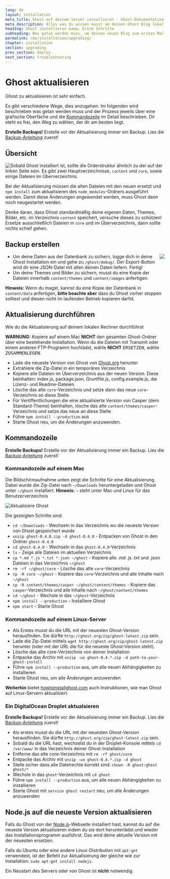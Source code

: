 ```yaml
---
lang: de
layout: installation
meta_title: Ghost auf deinem Server installieren - Ghost-Dokumentation
meta_description: Alles was du wissen musst um deinen Ghost Blog lokal oder auf deinem Server starten zu können.
heading: Ghost installieren &amp; Erste Schritte
subheading: Was getan werden muss, um deinen neuen Blog zum ersten Mal einzurichten.
permalink: /de/installation/upgrading/
chapter: installation
section: upgrading
prev_section: deploy
next_section: troubleshooting
---
```


# Ghost aktualisieren <a id="upgrade"></a>

Ghost zu aktualisieren ist sehr einfach.

Es gibt verschiedene Wege, dies anzugehen. Im folgenden wird beschrieben was getan werden muss und der Prozess jeweils über eine grafische Oberfäche und die [Kommandozeile](#cli) im Detail beschrieben. Dir steht es frei, den Weg zu wählen, der dir am besten liegt.

<p class="note"><strong>Erstelle Backups!</strong> Erstelle vor der Aktualisierung immer ein Backup. Lies die <a href="#backing-up">Backup-Anleitung</a> zuerst!</p>

## Übersicht


<img src="https://s3-eu-west-1.amazonaws.com/ghost-website-cdn/folder-structure.png" style="float:left" />

Sobald Ghost installiert ist, sollte die Orderstruktur ähnlich zu der auf der linken Seite sein. Es gibt zwei Hauptverzeichnisse, <code class="path">content</code> und <code class="path">core</code>, sowie einige Dateien im Überverzeichnis.

Bei der Aktualisierung müssen die alten Dateien mit den neuen ersetzt und `npm install` zum aktualisieren des <code class="path">node_modules</code>-Ordners ausgeführt werden. Damit diese Änderungen angewendet werden, muss Ghost dann noch neugestartet werden. 

Denke daran, dass Ghost standardmäßig deine eigenen Daten, Themes, Bilder, etc. im Verzeichnis <code class="path">content</code> speichert, versuche dieses zu schützen! Ersetze ausschließlich Dateien in <code class="path">core</code> und im Überverzeichnis, dann sollte nichts schief gehen.


## Backup erstellen <a id="backing-up"></a>

<img src="https://s3-eu-west-1.amazonaws.com/ghost-website-cdn/export.png" style="float:right" />

* Um deine Daten aus der Datenbank zu sichern, logge dich in deine Ghost Installation ein und gehe zu <code class="path">/ghost/debug/</code>. Der Export-Button wird dir eine JSON-Datei mit allen deinen Daten liefern. Fertig!
* Um deine Themes und Bilder zu sichern, musst du eine Kopie der Dateien innerhalb <code class="path">content/themes</code> und <code class="path">content/images</code> anfertigen.
<p class="note"><strong>Hinweis:</strong> Wenn du magst, kannst du eine Kopie der Datenbank in <code class="path">content/data</code> anfertigen, <strong>bitte beachte aber</strong> dass du Ghost vorher stoppen solltest und diesen nicht im laufenden Betrieb kopieren darfst.</p>

## Aktualisierung durchführen <a id="how-to"></a>

Wie du die Aktualisierung auf deinem lokalen Rechner durchführst


<p class="warn"><strong>WARNUNG:</strong> Kopiere auf einem Mac <strong>NICHT</strong> den gesamten Ghost-Ordner über eine bestehende Installation. Wenn du die Dateien mit Transmit oder einem anderen FTP-Programm hochlädst, wähle <strong>NICHT</strong> <kbd>ERSETZEN</kbd>, wähle <kbd>ZUSAMMENLEGEN</kbd>.</p>

* Lade die neueste Version von Ghost von [Ghost.org](http://ghost.org/download/) herunter
* Extrahiere die Zip-Datei in ein temporäres Verzeichnis
* Kopiere alle Dateien im Überverzeichnis aus der neuen Version. Diese beinhalten: index.js, package.json, Gruntfile.js, config.example.js, die Lizenz- und Readme-Dateien.
* Lösche das alte <code class="path">core</code>-Verzeichnis und setze dann das neue <code class="path">core</code>-Verzeichnis an diese Stelle.
* Für Veröffentlichungen die eine aktualisierte Version von Casper (dem Standard-Theme) beinhalten, lösche das alte <code class="path">content/themes/casper</code>-Verzeichnis und setze das neue an diese Stelle
* Führe `npm install --production` aus
* Starte Ghost neu, um die Änderungen anzuwenden.

## Kommandozeile <a id="cli"></a>

<p class="note"><strong>Erstelle Backups!</strong> Erstelle vor der Aktualisierung immer ein Backup. Lies die <a href="#backing-up">Backup-Anleitung</a> zuerst!</p>

### Kommandozeile auf einem Mac <a id="cli-mac"></a>

Die Bildschirmaufnahme unten zeigt die Schritte für eine Aktualisierung. Dabei wurde die Zip-Datei nach <code class="path">~/Downloads</code> heruntergeladen und Ghost unter <code class="path">~/ghost</code> installiert. <span class="note">**Hinweis:** `~` steht unter Mac und Linux für das Benutzerverzeichnis</span>

![Aktualisiere Ghost](https://s3-eu-west-1.amazonaws.com/ghost-website-cdn/mac-update.gif)

Die gezeigten Schritte sind:

*   <code class="path">cd ~/Downloads</code> - Wechseln in das Verzeichnis wo die neueste Version von Ghost gespeichert wurde
*   `unzip ghost-0.4.0.zip -d ghost-0.4.0` - Entpacken von Ghost in den Ordner <code class="path">ghost-0.4.0</code>
*   <code class="path">cd ghost-0.4.0</code> - Wechseln in das <code class="path">ghost-0.4.0</code>-Verzeichnis
*   `ls` - Zeige alle Dateien im aktuellen Verzeichnis
*   `cp *.md *.js *.txt *.json ~/ghost` - Kopiere alle .md .js .txt und .json Dateien in das Verzeichnis <code class="path">~/ghost</code>
*	`rm -rf ~/ghost/core` - Lösche das alte <code class="path">core</code>-Verzeichnis
*   `cp -R core ~/ghost` - Kopiere das <code class="path">core</code>-Verzeichnis und alle Inhalte nach <code class="path">~/ghost</code>
*   `cp -R content/themes/casper ~/ghost/content/themes` - Kopiere das <code class="path">casper</code>-Verzeichnis und alle Inhalte nach <code class="path">~/ghost/content/themes</code>
*   `cd ~/ghost` - Wechsle in das <code class="path">~/ghost</code>-Verzeichnis
*   `npm install --production` - Installiere Ghost
*   `npm start` - Starte Ghost

### Kommandozeile auf einem Linux-Server <a id="cli-server"></a>

* Als Erstes musst du die URL mit der neuesten Ghost-Version herausfinden. Sie dürfte `http://ghost.org/zip/ghost-latest.zip` sein.
* Lade die Zip-Datei mittels `wget http://ghost.org/zip/ghost-latest.zip` herunter (oder mit der URL die für die neueste Ghost-Version steht).
* Lösche das alte core-Verzeichnis von deiner Installation
* Entpacke das Archiv mit `unzip -uo ghost-0.4.*.zip -d path-to-your-ghost-install`
* Führe `npm install --production` aus, um alle neuen Abhängigkeiten zu installieren
* Starte Ghost neu, um alle Änderungen anzuwenden

**Weiterhin** bietet [howtoinstallghost.com](http://www.howtoinstallghost.com/how-to-update-ghost/) auch Instruktionen, wie man Ghost auf Linux-Servern aktualisiert.

### Ein DigitalOcean Droplet aktualsieren <a id="digitalocean"></a>

<p class="note"><strong>Erstelle Backups!</strong> Erstelle vor der Aktualisierung immer ein Backup. Lies die <a href="#backing-up">Backup-Anleitung</a> zuerst!</p>

* Als erstes musst du die URL mit der neuesten Ghost-Version herausfinden. Sie dürfte `http://ghost.org/zip/ghost-latest.zip` sein.
* Sobald du die URL hast, wechselst du in der Droplet-Konsole mittels `cd /var/www/` in das Verzeichnis deiner Ghost-Installation
* Entferne das alte core-Verzeichnis mit `rm -rf ghost/core`
* Entpacke das Archiv mit `unzip -uo ghost-0.4.*.zip -d ghost`
* Stelle sicher dass alle Dateirechte korrekt sind: `chown -R ghost:ghost ghost/*`
* Wechsle in das <code class="path">ghost</code>-Verzeichnis mit `cd ghost`
* Führe `npm install --production` aus, um alle neuen Abhängigkeiten zu installieren
* Starte Ghost mit `service ghost restart` neu, um alle Änderungen anzuwenden


## Node.js auf die neueste Version aktualisieren <a id="upgrading-node"></a>

Falls du Ghost von der [Node.js](nodejs.org)-Webseite installiert hast, kannst du auf die neueste Version aktualisieren indem du sie dort herunterlädst und wieder das Installationsprogramm ausführst. Das wird deine aktuelle Version mit der neuesten ersetzen.

Falls du Ubuntu oder eine andere Linux-Distribution mit `apt-get` verwendest, ist der Befehl zur Aktualisierung der gleiche wie zur Installation: `sudo apt-get install nodejs`.

Ein Neustart des Servers oder von Ghost ist **nicht** notwendig.
